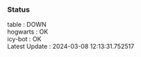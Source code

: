 ### Status


table : DOWN  
hogwarts : OK  
icy-bot : OK  
Latest Update : 2024-03-08 12:13:31.752517
